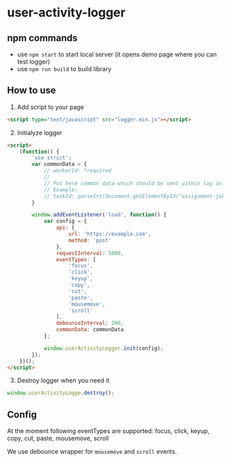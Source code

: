 # user-activity-logger

## npm commands
- use `npm start` to start local server (it opens demo page where you can test logger)
- use `npm run build` to build library

## How to use
1. Add script to your page

```html
<script type="text/javascript" src="logger.min.js"></script>
```

2. Initialyze logger
```html
<script>
    (function() {
        'use strict';
        var commonData = {
            // workerId: *required
            // 
            // Put here common data which should be sent within log information
            // Example:
            // taskId: parseInt(document.getElementById("assignment-job-id").innerHTML),
        }

        window.addEventListener('load', function() {
            var config = {
                api: {
                    url: 'https://example.com',
                    method: 'post'
                },
                requestInterval: 5000,
                eventTypes: [
                    'focus',
                    'click',
                    'keyup',
                    'copy',
                    'cut',
                    'paste',
                    'mousemove',
                    'scroll'
                ],
                debounceInterval: 200,
                commonData: commonData
            };

            window.userActivityLogger.init(config);
        });
    })();
</script>

```

3. Destroy logger when you need it 

```javascript
window.userActivityLogge.destroy();
```

## Config

At the moment following eventTypes are supported: 
focus, click, keyup, copy, cut, paste, mousemove, scroll

We use debounce wrapper for `mousemove` and `scroll` events.
